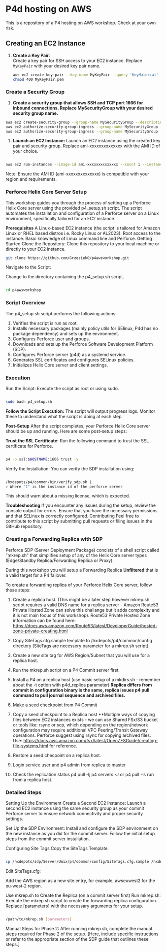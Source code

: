 # P4d hosting on AWS

This is a repository of a P4 hosting on AWS workshop. Check at your own risk.

## Creating an EC2 Instance

1. **Create a Key Pair**:  
   Create a key pair for SSH access to your EC2 instance. Replace `MyKeyPair` with your desired key pair name.

   ```bash
   aws ec2 create-key-pair --key-name MyKeyPair --query 'KeyMaterial' --output text > MyKeyPair.pem
   chmod 400 MyKeyPair.pem

### Create a Security Group

1. **Create a security group that allows SSH and TCP port 1666 for inbound connections. Replace MySecurityGroup with your desired security group name.**

```bash
aws ec2 create-security-group --group-name MySecurityGroup --description "Security group for Perforce server"
aws ec2 authorize-security-group-ingress --group-name MySecurityGroup --protocol tcp --port 22 --cidr 0.0.0.0/0
aws ec2 authorize-security-group-ingress --group-name MySecurityGroup --protocol tcp --port 1666 --cidr 0.0.0.0/0

```

1. **Launch an EC2 Instance:**
Launch an EC2 instance using the created key pair and security group. Replace ami-xxxxxxxxxxxxxx with the AMI ID of your choice.

```bash

aws ec2 run-instances --image-id ami-xxxxxxxxxxxxxx --count 1 --instance-type t2.micro --key-name MyKeyPair --security-groups MySecurityGroup
```

Note: Ensure the AMI ID (ami-xxxxxxxxxxxxxx) is compatible with your region and requirements.

### Perforce Helix Core Server Setup

This workshop guides you through the process of setting up a Perforce Helix Core server using the provided p4_setup.sh script. The script automates the installation and configuration of a Perforce server on a Linux environment, specifically tailored for an EC2 instance.

**Prerequisites**
A Linux-based EC2 instance (the script is tailored for Amazon Linux or RHEL based distros i.e. Rocky Linux or AL2023).
Root access to the instance.
Basic knowledge of Linux command line and Perforce.
Getting Started
Clone the Repository:
Clone this repository to your local machine or directly to your EC2 instance.

```bash
git clone https://github.com/GrzesiekO/p4awsworkshop.git
```

Navigate to the Script:

Change to the directory containing the p4_setup.sh script.

```bash

cd p4awsworkshop

```

### Script Overview

The p4_setup.sh script performs the following actions:

1. Verifies the script is run as root.
1. Installs necessary packages (mainly policy utils for SElinux, P4d has no package dependency) and sets up the environment.
1. Configures Perforce user and groups.
1. Downloads and sets up the Perforce Software Development Platform (SDP).
1. Configures Perforce server (p4d) as a systemd service.
1. Generates SSL certificates and configures SELinux policies.
1. Initializes Helix Core server and client settings.

### Execution

Run the Script:
Execute the script as root or using sudo.

```bash

sudo bash p4_setup.sh

```

**Follow the Script Execution:**
The script will output progress logs. Monitor these to understand what the script is doing at each step.

**Post-Setup**
After the script completes, your Perforce Helix Core server should be up and running. Here are some post-setup steps:

**Trust the SSL Certificate:**
Run the following command to trust the SSL certificate for Perforce.

```bash

p4 -p ssl:$HOSTNAME:1666 trust -y
```

Verify the Installation:
You can verify the SDP installation using:

```bash

/hxdepots/p4/common/bin/verify_sdp.sh 1
> Where "1" is the instance id of the perforce server

```

This should warn about a missing license, which is expected.

**Troubleshooting**
If you encounter any issues during the setup, review the console output for errors.
Ensure that you have the necessary permissions and that SELinux is correctly configured.
Contributing
Feel free to contribute to this script by submitting pull requests or filing issues in the GitHub repository.

### Creating a Forwarding Replica with SDP

Perforce SDP (Server Deployment Package) concists of a shell script called "mkrep.sh" that simplifies setup of any of the Helix Core server types (Edge/Standby Replica/Forwarding Replica or Proxy).

During this workshop you will setup a Forwarding Replica **Unfiltered** that is a valid target for a P4 failover.

To create a forwarding replica of your Perforce Helix Core server, follow these steps:

1. Create a replica host. (This might be a later step however mkrep.sh script requires a valid DNS name for a replica server - Amazon Route53 Private Hosted Zone can solve this challange but it adds complexity and it is not main focus of this workshop).
Route53 Private Hosted Zone information can be found here: <https://docs.aws.amazon.com/Route53/latest/DeveloperGuide/hosted-zone-private-creating.html>

2. Copy SiteTags.cfg.sample template to /hxdepots/p4/common/config directory (SiteTags are necessery parameter for a mkrep.sh script).

3. Create a new site tag for AWS Region/Subnet that you will use for a replica host.

4. Run the mkrep.sh script on a P4 Commit server first.

5. Install a P4 on a replica host (use basic setup of a mkdirs.sh - remember about the -t option with p4d_replica parameter) **Replica differs from commit in configuration binary is the same, replica issues p4 pull command to pull journal sequence and archived files.**

6. Make a seed checkpoint from P4 Commit

7. Copy a seed checkpoint to a Replica host **Multiple ways of copying files between EC2 instances exists - we can use Shared FSx/S3 bucket or tools like: rsync or scp, which depending on the region/network configuration may require additional VPC Peering/Transit Gateway operations. Perforce suggest using rsync for copying archived files.
Use: <https://docs.aws.amazon.com/fsx/latest/OpenZFSGuide/creating-file-systems.html> for reference.

8. Restore a seed checpoint on a replica host.

9. Login service user and p4 admin from replica to master

10. Check the replication status p4 pull -lj p4 servers -J or p4 pull -ls run from a replica host.

### Detailed Steps

Setting Up the Environment
Create a Second EC2 Instance:
Launch a second EC2 instance using the same security group as your commit Perforce server to ensure network connectivity and proper security settings.

Set Up the SDP Environment:
Install and configure the SDP environment on the new instance as you did for the commit server. Follow the initial setup steps from the commit server installation.

Configuring Site Tags
Copy the SiteTags Template:

```bash

cp /hxdepots/sdp/Server/Unix/p4/common/config/SiteTags.cfg.sample /hxdepots/p4/common/config/SiteTags.cfg

```

Edit SiteTags.cfg:

Add the AWS region as a new site entry, for example, awseuwest2 for the eu-west-2 region.

Use mkrep.sh to Create the Replica (on a commit server first)
Run mkrep.sh:
Execute the mkrep.sh script to create the forwarding replica configuration. Replace [parameters] with the necessary arguments for your setup.

```bash

/path/to/mkrep.sh [parameters]

```

Manual Steps for Phase 2:
After running mkrep.sh, complete the manual steps required for Phase 2 of the setup. [Here, include specific instructions or refer to the appropriate section of the SDP guide that outlines these steps.]
